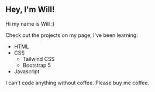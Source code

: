 ## Hey, I'm Will!

Hi my name is Will :) 

Check out the projects on my page, I've been learning:

- HTML
- CSS
  - Tailwind CSS
  - Bootstrap 5
- Javascript

I can't code anything without coffee. Please buy me coffee.

<!--
**WillPierson1/WillPierson1** is a ✨ _special_ ✨ repository because its `README.md` (this file) appears on your GitHub profile.

Here are some ideas to get you started:

- 🔭 I’m currently working on ...
- 🌱 I’m currently learning ...
- 👯 I’m looking to collaborate on ...
- 🤔 I’m looking for help with ...
- 💬 Ask me about ...
- 📫 How to reach me: ...
- 😄 Pronouns: ...
- ⚡ Fun fact: ...
-->
